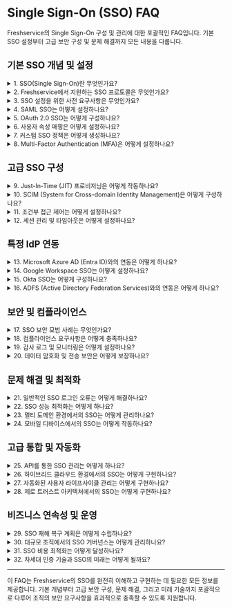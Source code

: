 # Single Sign-On (SSO) FAQ

Freshservice의 Single Sign-On 구성 및 관리에 대한 포괄적인 FAQ입니다. 기본 SSO 설정부터 고급 보안 구성 및 문제 해결까지 모든 내용을 다룹니다.

## 기본 SSO 개념 및 설정

<details>
<summary>1. SSO(Single Sign-On)란 무엇인가요?</summary>

Single Sign-On (SSO)은 사용자가 하나의 인증 시스템에 한 번 로그인하면 여러 클라우드 애플리케이션에 안전하게 접근할 수 있게 해주는 시스템입니다.

**주요 구성 요소:**
- **Identity Provider (IdP)**: 인증을 관리하는 시스템 (예: ADFS, OneLogin, Okta, Auth0, G-Suite)
- **Service Provider (SP)**: IdP의 데이터를 신뢰하는 클라우드 애플리케이션 (Freshservice)
- **SAML/OAuth**: 인증 정보를 안전하게 전달하는 프로토콜

SSO를 통해 보안성 향상, 사용자 편의성 증대, 관리 효율성을 얻을 수 있습니다.
</details>

<details>
<summary>2. Freshservice에서 지원하는 SSO 프로토콜은 무엇인가요?</summary>

Freshservice는 다음과 같은 SSO 프로토콜을 지원합니다:

**SAML 2.0**:
- 가장 널리 사용되는 표준 프로토콜
- XML 기반의 보안 어설션 교환
- 엔터프라이즈 환경에서 선호

**OAuth 2.0**:
- 현대적인 인증/인가 프레임워크
- JSON 기반의 토큰 교환
- API 접근 제어에 적합

**OpenID Connect**:
- OAuth 2.0 위에 구축된 ID 계층
- 사용자 정보 교환에 최적화

각 프로토콜은 서로 다른 장점과 사용 사례를 가지고 있습니다.
</details>

<details>
<summary>3. SSO 설정을 위한 사전 요구사항은 무엇인가요?</summary>

SSO 설정을 위해 다음과 같은 요구사항이 필요합니다:

**기술적 요구사항:**
- 활성화된 Identity Provider (IdP) 계정
- 관리자 권한을 가진 Freshservice 계정
- SSL 인증서가 설정된 도메인

**정보 수집:**
- IdP의 메타데이터 또는 설정 정보
- 사용자 속성 매핑 정의
- 인증서 파일 (필요시)

**조직적 요구사항:**
- IT 보안 정책 검토
- 사용자 교육 계획
- 백업 인증 방법 준비

사전 계획을 통해 원활한 SSO 도입이 가능합니다.
</details>

<details>
<summary>4. SAML SSO는 어떻게 설정하나요?</summary>

SAML SSO 설정은 다음 단계로 진행됩니다:

**1단계: Freshservice 설정**
- Admin > Security > SSO 메뉴 접근
- SAML 2.0 선택 및 기본 정보 입력
- Service Provider 메타데이터 다운로드

![SSO Settings Screen](https://s3.amazonaws.com/cdn.freshdesk.com/data/helpdesk/attachments/production/50000801700/original/v3EVn0FGLDKOIvDVP85y86CoVKCzhzzLOg.png)

*Admin Security Settings에서 SSO 구성 진행*

**2단계: IdP 설정**
- IdP에서 새 애플리케이션 추가
- Freshservice 메타데이터 업로드
- 사용자 속성 매핑 구성

![Admin Security Settings](https://s3.amazonaws.com/cdn.freshdesk.com/data/helpdesk/attachments/production/50007504089/original/xWuGQ2zcOimDLop_hgQ5KFNVqGUFwdtjvg.png?1675315951)

*Admin > Security Settings에서 보안 정책 및 인증 설정 관리*

**3단계: 연동 테스트**
- 테스트 사용자로 로그인 검증
- 속성 매핑 확인
- 오류 발생 시 로그 분석

**4단계: 프로덕션 배포**
- 모든 사용자에게 SSO 활성화
- 교육 및 지원 제공

체계적인 접근을 통해 안정적인 SSO 구현이 가능합니다.
</details>

<details>
<summary>5. OAuth 2.0 SSO는 어떻게 구성하나요?</summary>

OAuth 2.0 SSO 구성 절차:

**1단계: OAuth 애플리케이션 등록**
- IdP에서 OAuth 애플리케이션 생성
- 클라이언트 ID 및 시크릿 발급
- 리다이렉트 URI 설정

**2단계: Freshservice 연동**
- Admin > Security > SSO에서 OAuth 선택
- 클라이언트 정보 및 엔드포인트 설정
- 스코프 및 권한 구성

**3단계: 사용자 매핑**
- 사용자 정보 클레임 설정
- 그룹 매핑 구성 (필요시)
- 권한 레벨 정의

**4단계: 보안 강화**
- 토큰 만료 시간 설정
- 리프레시 토큰 정책 구성
- 로깅 및 모니터링 활성화

OAuth는 특히 API 기반 통합에서 강력한 보안을 제공합니다.
</details>

<details>
<summary>6. 사용자 속성 매핑은 어떻게 설정하나요?</summary>

사용자 속성 매핑 설정 방법:

**기본 속성:**
- Email (필수): emailaddress, email
- First Name: givenname, FirstName, username
- Last Name: surname, LastName
- Phone: phone
- Company: company, organization

**사용자 정의 속성:**
- Custom Field: custom_field_`<field_name>`
- 예시: Office Location → custom_field_office_location

**매핑 설정 단계:**
1. IdP에서 사용자 속성 정의
2. Freshservice에서 필드 매핑 구성
3. 테스트 사용자로 속성 전달 확인
4. 필요시 변환 규칙 적용

정확한 속성 매핑을 통해 사용자 정보의 자동 동기화가 가능합니다.
</details>

<details>
<summary>7. 커스텀 SSO 정책은 어떻게 생성하나요?</summary>

커스텀 SSO 정책 생성 절차:

**정책 유형:**
- 에이전트용 커스텀 정책 (계정당 1개)
- 고객용 커스텀 정책 (계정당 1개)
- 전체 조직당 최대 5개 정책

**설정 단계:**
1. Admin > Security > Custom Policies 메뉴 접근
2. 새 정책 생성 및 이름 지정
3. 인증 방법 선택 (SAML, OAuth 등)
4. 커스텀 로그인 URL 설정

**정책 적용:**
- 기본 정책과 별도로 운영
- 특정 사용자 그룹에만 적용 가능
- 로그인 페이지에서 정책 선택

커스텀 정책을 통해 다양한 인증 요구사항을 충족할 수 있습니다.
</details>

<details>
<summary>8. Multi-Factor Authentication (MFA)은 어떻게 설정하나요?</summary>

MFA 설정 및 관리:

**지원되는 MFA 방법:**
- SMS 기반 OTP
- 이메일 기반 OTP
- 앱 기반 TOTP (Google Authenticator, Authy)
- 하드웨어 토큰

**설정 절차:**
1. Admin > Security > Multi-Factor Authentication
2. MFA 정책 활성화
3. 허용할 인증 방법 선택
4. 사용자별 또는 그룹별 적용

![Neo Admin Center Dashboard](https://s3.amazonaws.com/cdn.freshdesk.com/data/helpdesk/attachments/production/50002090171/original/RMt5HlTd1B6AOXxxMLuwGBabpkBlOJ8wEg.png?1606215812)

*Neo Admin Center에서 패스워드 정책 및 보안 설정 관리*

**사용자 등록:**
- 초기 로그인 시 MFA 설정 안내
- 백업 코드 생성 및 안전 보관
- 분실 시 관리자 리셋 절차

MFA를 통해 계정 보안을 크게 향상시킬 수 있습니다.
</details>

## 고급 SSO 구성

<details>
<summary>9. Just-In-Time (JIT) 프로비저닝은 어떻게 작동하나요?</summary>

JIT 프로비저닝 동작 원리:

**자동 사용자 생성:**
- SSO 로그인 시 자동으로 사용자 계정 생성
- IdP에서 전달받은 속성 정보로 프로필 설정
- 사전 등록 없이도 즉시 서비스 이용 가능

**설정 방법:**
1. Admin > Security > SSO에서 JIT 활성화
2. 사용자 속성 매핑 구성
3. 기본 역할 및 권한 설정
4. 승인 프로세스 정의 (필요시)

**보안 고려사항:**
- 신뢰할 수 있는 IdP에서만 활성화
- 최소 권한 원칙 적용
- 정기적인 사용자 검토

JIT를 통해 사용자 관리 overhead를 크게 줄일 수 있습니다.
</details>

<details>
<summary>10. SCIM (System for Cross-domain Identity Management)은 어떻게 구성하나요?</summary>

SCIM 프로비저닝 구성:

**SCIM의 이점:**
- 실시간 사용자 프로비저닝/디프로비저닝
- 조직 변경사항 자동 반영
- 규모 있는 사용자 관리

**설정 단계:**
1. Admin > Security > User Provisioning에서 SCIM 활성화
2. SCIM 엔드포인트 URL 확인
3. Bearer 토큰 생성
4. IdP에서 SCIM 커넥터 구성

**지원되는 작업:**
- 사용자 생성 (CREATE)
- 사용자 정보 업데이트 (UPDATE)
- 사용자 비활성화 (DELETE)
- 그룹 멤버십 관리

SCIM을 통해 엔터프라이즈급 사용자 관리가 가능합니다.
</details>

<details>
<summary>11. 조건부 접근 제어는 어떻게 설정하나요?</summary>

조건부 접근 제어 구성:

**조건 유형:**
- 위치 기반 (IP 주소, 지역)
- 디바이스 기반 (관리되는 디바이스)
- 시간 기반 (업무 시간)
- 위험 기반 (비정상 로그인 패턴)

**설정 방법:**
1. IdP에서 조건부 접근 정책 생성
2. Freshservice 애플리케이션에 정책 적용
3. 조건 불충족 시 액션 정의
4. 예외 사용자/그룹 설정

**액션 옵션:**
- 접근 차단
- 추가 인증 요구
- 제한된 권한으로 접근 허용
- 관리자 알림

조건부 접근을 통해 세밀한 보안 제어가 가능합니다.
</details>

<details>
<summary>12. 세션 관리 및 타임아웃은 어떻게 설정하나요?</summary>

세션 관리 구성:

**세션 타임아웃 설정:**
- 유휴 타임아웃: 활동 없을 시 자동 로그아웃
- 절대 타임아웃: 최대 세션 지속 시간
- 개별 세션 vs 전역 세션 정책

**설정 위치:**
1. Admin > Security > Session Management
2. 타임아웃 값 설정 (분/시간 단위)
3. 사용자 그룹별 차등 적용
4. 경고 메시지 설정

**보안 강화 옵션:**
- 동시 세션 제한
- 디바이스별 세션 추적
- 의심스러운 활동 감지
- 강제 로그아웃 기능

적절한 세션 관리를 통해 보안과 사용성의 균형을 맞출 수 있습니다.
</details>

## 특정 IdP 연동

<details>
<summary>13. Microsoft Azure AD (Entra ID)와의 연동은 어떻게 하나요?</summary>

Azure AD 연동 설정:

**Azure AD 설정:**
1. Azure Portal에서 Enterprise Applications 메뉴 접근
2. 새 애플리케이션 추가 → 사용자 지정 애플리케이션
3. SAML 기반 Sign-on 구성
4. Freshservice 메타데이터 업로드

**사용자 및 그룹 할당:**
- Azure AD 그룹을 Freshservice 역할에 매핑
- 조건부 접근 정책 적용
- 자동 프로비저닝 구성

**고급 기능:**
- Seamless SSO 활성화
- Multi-tenant 지원
- B2B 게스트 사용자 관리
- PIM (Privileged Identity Management) 연동

Azure AD의 풍부한 기능을 활용하여 엔터프라이즈급 인증을 구현할 수 있습니다.
</details>

<details>
<summary>14. Google Workspace SSO는 어떻게 설정하나요?</summary>

Google Workspace 연동 절차:

**Google Admin Console 설정:**
1. Apps > Web and mobile apps 메뉴 접근
2. 새 커스텀 SAML 앱 추가
3. Freshservice 세부정보 입력
4. 속성 매핑 구성

**Freshservice 연동:**
- Google의 SSO URL 및 인증서 정보 입력
- 사용자 속성 매핑 검증
- 도메인 검증 완료

**Google 특화 기능:**
- Gmail 통합 인증
- Google Groups 동기화
- Mobile Device Management 연동
- Chrome 브라우저 정책 적용

Google Workspace의 통합 환경을 최대한 활용할 수 있습니다.
</details>

<details>
<summary>15. Okta SSO는 어떻게 구성하나요?</summary>

Okta 연동 구성:

**Okta 애플리케이션 설정:**
1. Okta Admin Console에서 Applications 메뉴
2. Browse App Catalog에서 Freshservice 검색
3. 애플리케이션 추가 및 기본 설정
4. Sign On 옵션에서 SAML 2.0 구성

**고급 설정:**
- Attribute Statements 설정
- Group Attribute Statements 구성
- Provisioning 활성화 (SCIM)
- Lifecycle Management 설정

**Okta 특화 기능:**
- Universal Directory 연동
- Adaptive Multi-Factor Authentication
- Behavior Detection
- API Access Management

Okta의 강력한 IAM 기능을 모두 활용할 수 있습니다.
</details>

<details>
<summary>16. ADFS (Active Directory Federation Services)와의 연동은 어떻게 하나요?</summary>

ADFS 연동 설정:

**ADFS 서버 구성:**
1. ADFS Management Console 접근
2. Relying Party Trust 추가
3. Freshservice 메타데이터 임포트
4. Claim Rules 구성

**Claim Rules 설정:**
- UPN → Email address 매핑
- SAM-Account-Name → Username 매핑
- Group SID → Role 매핑
- 커스텀 속성 추가

**보안 강화:**
- 인증서 기반 인증
- Multi-Factor Authentication
- Extranet Lockout Protection
- Device Registration Service

온프레미스 Active Directory와의 완벽한 연동이 가능합니다.
</details>

## 보안 및 컴플라이언스

<details>
<summary>17. SSO 보안 모범 사례는 무엇인가요?</summary>

SSO 보안 모범 사례:

**인증서 관리:**
- 정기적인 인증서 갱신
- 강력한 암호화 알고리즘 사용
- 인증서 체인 검증
- 백업 인증서 준비

**보안 설정:**
- 강력한 암호화 수준 (SHA-256, RSA-2048)
- 짧은 어설션 유효 기간
- 안전한 바인딩 방법
- 로그아웃 URL 설정

**모니터링:**
- 인증 이벤트 로깅
- 실패한 로그인 추적
- 비정상적인 패턴 감지
- 정기적인 보안 검토

**백업 계획:**
- 대체 인증 방법 준비
- 응급 접근 절차 수립
- 복구 계정 관리
- 재해 복구 테스트

체계적인 보안 관리를 통해 안전한 SSO 환경을 유지할 수 있습니다.
</details>

<details>
<summary>18. 컴플라이언스 요구사항은 어떻게 충족하나요?</summary>

컴플라이언스 준수 방안:

**GDPR 준수:**
- 사용자 동의 관리
- 데이터 처리 목적 명시
- 개인정보 삭제 권리 보장
- 데이터 이동성 지원

**SOX 준수:**
- 접근 제어 문서화
- 정기적인 접근 권한 검토
- 감사 로그 보관
- 직무 분리 원칙 적용

**HIPAA 준수:**
- PHI 접근 제어
- 암호화된 데이터 전송
- 최소 권한 원칙
- 사용자 활동 추적

**ISO 27001 준수:**
- 정보보안 정책 수립
- 위험 평가 및 관리
- 인시던트 대응 절차
- 지속적인 개선

각 규정에 맞는 설정과 절차를 통해 컴플라이언스를 달성할 수 있습니다.
</details>

<details>
<summary>19. 감사 로그 및 모니터링은 어떻게 설정하나요?</summary>

감사 로그 및 모니터링 구성:

**로그 수집 범위:**
- 로그인/로그아웃 이벤트
- 인증 실패 및 성공
- 권한 변경 사항
- 세션 생성/종료

**로그 분석:**
1. Admin > Reports > Security Logs 접근
2. 필터 조건 설정 (시간, 사용자, 이벤트 유형)
3. 이상 패턴 식별
4. 정기적인 리포트 생성

**실시간 모니터링:**
- 실패한 로그인 시도 알림
- 비정상적인 접근 패턴 감지
- 권한 에스컬레이션 탐지
- 지역별 접근 이상 감지

**SIEM 연동:**
- Splunk, ELK Stack 등과 연동
- API를 통한 로그 스트리밍
- 자동화된 위협 탐지
- 사고 대응 워크플로우

체계적인 모니터링을 통해 보안 위협을 사전에 감지할 수 있습니다.
</details>

<details>
<summary>20. 데이터 암호화 및 전송 보안은 어떻게 보장하나요?</summary>

데이터 보안 보장 방법:

**전송 중 암호화:**
- TLS 1.2 이상 사용 강제
- HTTPS 리다이렉션 설정
- HSTS (HTTP Strict Transport Security) 적용
- 인증서 핀닝 구현

**저장 중 암호화:**
- AES-256 암호화
- 키 관리 시스템 (KMS) 연동
- 정기적인 키 로테이션
- 백업 데이터 암호화

**SAML 암호화:**
- 어설션 암호화
- 서명 검증
- 암호화 키 교환
- 메시지 무결성 보장

**API 보안:**
- OAuth 2.0 토큰
- API 키 관리
- Rate Limiting
- IP 화이트리스팅

다중 계층 보안을 통해 데이터를 완벽하게 보호할 수 있습니다.
</details>

## 문제 해결 및 최적화

<details>
<summary>21. 일반적인 SSO 로그인 오류는 어떻게 해결하나요?</summary>

일반적인 SSO 오류 해결:

**"SAML Response not found" 오류:**
- IdP 설정에서 POST 바인딩 확인
- 어설션 소비자 URL 검증
- 네트워크 방화벽 설정 점검

**"Invalid SAML Response" 오류:**
- 인증서 만료일 확인
- 시간 동기화 검증 (NTP)
- 어설션 유효 기간 설정 확인

**사용자 속성 매핑 오류:**
- IdP에서 전송되는 속성 확인
- Freshservice 필드 매핑 검증
- 대소문자 구분 확인

**권한 부족 오류:**
- 사용자 그룹 매핑 확인
- 기본 역할 설정 검토
- JIT 프로비저닝 설정 점검

체계적인 진단을 통해 대부분의 오류를 신속하게 해결할 수 있습니다.
</details>

<details>
<summary>22. SSO 성능 최적화는 어떻게 하나요?</summary>

SSO 성능 최적화 방법:

**어설션 캐싱:**
- IdP에서 어설션 캐시 시간 조정
- Freshservice 세션 타임아웃 최적화
- 중복 인증 요청 방지

**네트워크 최적화:**
- CDN을 통한 메타데이터 배포
- 지역별 IdP 엔드포인트 설정
- 압축 및 최적화된 프로토콜 사용

**데이터베이스 최적화:**
- 사용자 조회 쿼리 최적화
- 인덱스 최적화
- 커넥션 풀 설정

**모니터링 지표:**
- 평균 로그인 시간
- 인증 성공률
- 네트워크 지연 시간
- 서버 응답 시간

지속적인 모니터링과 튜닝을 통해 최적의 성능을 유지할 수 있습니다.
</details>

<details>
<summary>23. 멀티 도메인 환경에서의 SSO는 어떻게 관리하나요?</summary>

멀티 도메인 SSO 관리:

**도메인 설정:**
- 각 도메인별 SAML 엔드포인트 구성
- 도메인별 인증서 관리
- 서브도메인 정책 설정

**사용자 라우팅:**
- 이메일 도메인 기반 자동 라우팅
- 사용자 선택 기반 IdP 선택
- 기본 IdP 설정

**통합 관리:**
- 중앙집중식 정책 관리
- 도메인 간 사용자 이동
- 통합 감사 로그

**보안 고려사항:**
- 도메인별 보안 정책
- 크로스 도메인 세션 관리
- 도메인 격리 정책

복잡한 조직 구조에서도 효율적인 SSO 관리가 가능합니다.
</details>

<details>
<summary>24. 모바일 디바이스에서의 SSO는 어떻게 작동하나요?</summary>

모바일 SSO 구현:

**앱 기반 SSO:**
- 네이티브 앱에서 웹뷰를 통한 SSO
- Deep Link를 통한 자동 리다이렉션
- 생체 인증 연동 (지문, Face ID)

**브라우저 기반 SSO:**
- 모바일 브라우저에서 일반 SSO 플로우
- 쿠키 공유를 통한 자동 로그인
- Progressive Web App (PWA) 지원

**디바이스 관리:**
- MDM (Mobile Device Management) 연동
- 디바이스 인증서 기반 인증
- 앱 보호 정책 적용

**보안 강화:**
- 디바이스 등록 요구
- 위치 기반 접근 제어
- 원격 데이터 삭제 기능

모바일 환경에서도 안전하고 편리한 SSO 경험을 제공할 수 있습니다.
</details>

## 고급 통합 및 자동화

<details>
<summary>25. API를 통한 SSO 관리는 어떻게 하나요?</summary>

API 기반 SSO 관리:

**사용자 관리 API:**
- 프로그래매틱 사용자 생성/수정/삭제
- 대량 사용자 가져오기/내보내기
- 사용자 속성 동기화
- 그룹 멤버십 관리

**설정 관리 API:**
- SSO 구성 자동화
- 인증서 갱신 자동화
- 정책 템플릿 배포
- 백업 및 복원

**모니터링 API:**
- 실시간 인증 상태 확인
- 로그 데이터 스트리밍
- 메트릭 수집 및 분석
- 알림 및 경고 관리

**보안 고려사항:**
- API 키 관리 및 로테이션
- Rate Limiting 설정
- IP 제한 및 액세스 제어
- 감사 로그 관리

API를 통해 대규모 환경에서의 효율적인 SSO 관리가 가능합니다.
</details>

<details>
<summary>26. 하이브리드 클라우드 환경에서의 SSO는 어떻게 구현하나요?</summary>

하이브리드 클라우드 SSO 구현:

**아키텍처 설계:**
- 온프레미스 IdP와 클라우드 서비스 연동
- 네트워크 연결성 보장 (VPN, ExpressRoute)
- 페더레이션 신뢰 관계 설정

**ID 브릿지 구성:**
- Azure AD Connect 또는 유사 도구 사용
- 디렉토리 동기화 설정
- 패스워드 해시 동기화

**보안 경계 관리:**
- 클라우드와 온프레미스 간 보안 정책 일관성
- 네트워크 세그멘테이션
- 데이터 분류 및 보호

**재해 복구:**
- 다중 IdP 페일오버
- 백업 인증 경로
- 연결 중단 시 대응 절차

하이브리드 환경에서도 완벽한 SSO 통합이 가능합니다.
</details>

<details>
<summary>27. 자동화된 사용자 라이프사이클 관리는 어떻게 구현하나요?</summary>

자동화된 라이프사이클 관리:

**온보딩 자동화:**
- HR 시스템과 연동한 자동 계정 생성
- 역할 기반 자동 권한 할당
- 환영 이메일 및 교육 자료 자동 발송

**권한 관리:**
- 조직 변경 시 자동 권한 업데이트
- 정기적인 접근 권한 검토 자동화
- 임시 권한의 자동 만료

**오프보딩 자동화:**
- 퇴사자 계정 자동 비활성화
- 모든 세션 강제 종료
- 데이터 보관 정책 자동 적용

**컴플라이언스:**
- SOD (Segregation of Duties) 자동 검증
- 감사 보고서 자동 생성
- 규정 위반 자동 탐지

완전한 자동화를 통해 인적 오류를 최소화하고 효율성을 극대화할 수 있습니다.
</details>

<details>
<summary>28. 제로 트러스트 아키텍처에서의 SSO는 어떻게 구현하나요?</summary>

제로 트러스트 SSO 구현:

**핵심 원칙:**
- "신뢰하지 말고 검증하라"
- 모든 요청에 대한 지속적인 검증
- 최소 권한 원칙 적용
- 마이크로 세그멘테이션

**동적 인증:**
- 컨텍스트 기반 인증 결정
- 실시간 위험 평가
- 적응형 인증 요구
- 지속적인 세션 검증

**ID 확인:**
- 디바이스 신뢰도 검증
- 사용자 행동 분석
- 지리적 위치 검증
- 시간 기반 접근 제어

**통합 모니터링:**
- 모든 접근 시도 로깅
- 실시간 위협 탐지
- 자동화된 대응 조치
- 포렌식 분석 지원

제로 트러스트를 통해 최고 수준의 보안을 달성할 수 있습니다.
</details>

## 비즈니스 연속성 및 운영

<details>
<summary>29. SSO 재해 복구 계획은 어떻게 수립하나요?</summary>

SSO 재해 복구 계획:

**복구 시나리오:**
- 주 IdP 서비스 중단
- 네트워크 연결 장애
- 인증서 만료 또는 손상
- 대규모 보안 침해

**백업 인증 방법:**
- 로컬 관리자 계정 유지
- 백업 IdP 설정
- 임시 패스워드 시스템
- 오프라인 인증 방법

**복구 절차:**
1. 사고 감지 및 평가
2. 백업 시스템 활성화
3. 사용자 커뮤니케이션
4. 서비스 복원 및 검증
5. 사후 분석 및 개선

**테스트 및 훈련:**
- 정기적인 재해 복구 훈련
- 복구 시간 목표 (RTO) 설정
- 복구 지점 목표 (RPO) 정의
- 문서화 및 업데이트

완벽한 재해 복구 계획을 통해 비즈니스 연속성을 보장할 수 있습니다.
</details>

<details>
<summary>30. 대규모 조직에서의 SSO 거버넌스는 어떻게 관리하나요?</summary>

대규모 SSO 거버넌스:

**거버넌스 구조:**
- 중앙 ID 관리 팀
- 부서별 ID 관리자
- 보안 정책 위원회
- 감사 및 컴플라이언스 팀

![Organization Management](https://s3.amazonaws.com/cdn.freshdesk.com/data/helpdesk/attachments/production/50002090235/original/5sYD1HlhVY3pUmJ794nqXE8LsirD5FW0YA.png?1606216437)

*Neo Admin Center를 통한 조직 전체 사용자 및 계정 관리*

**정책 관리:**
- 표준화된 ID 정책
- 역할 기반 접근 제어 매트릭스
- 권한 승인 워크플로우
- 정기적인 정책 검토

**위험 관리:**
- ID 관련 위험 평가
- 비즈니스 영향 분석
- 위험 완화 전략
- 인시던트 대응 계획

**성과 측정:**
- SSO 채택률 추적
- 보안 인시던트 분석
- 사용자 만족도 조사
- 비용 효익 분석

체계적인 거버넌스를 통해 대규모 조직에서도 효과적인 SSO 관리가 가능합니다.
</details>

<details>
<summary>31. SSO 비용 최적화는 어떻게 달성하나요?</summary>

SSO 비용 최적화 전략:

**라이선스 최적화:**
- 사용자 수 기반 라이선스 모델 선택
- 비활성 사용자 정기적 정리
- 기능별 라이선스 계층 선택
- 장기 계약 할인 활용

**인프라 효율화:**
- 클라우드 기반 IdP 활용
- 자동 확장 설정
- 리소스 사용량 모니터링
- 불필요한 서비스 제거

**운영 효율화:**
- 자동화를 통한 관리 비용 절감
- 셀프서비스 기능 활용
- 헬프데스크 티켓 감소
- 교육 비용 최적화

**ROI 측정:**
- 패스워드 리셋 비용 절감
- 보안 인시던트 감소 효과
- 생산성 향상 측정
- 컴플라이언스 비용 절감

전략적 접근을 통해 SSO 투자의 가치를 극대화할 수 있습니다.
</details>

<details>
<summary>32. 차세대 인증 기술과 SSO의 미래는 어떻게 될까요?</summary>

차세대 인증 기술과 SSO의 미래:

**생체 인증 통합:**
- 지문, 얼굴, 홍채 인식
- 행동 생체 인식 (타이핑 패턴, 마우스 움직임)
- 음성 인식 및 화자 검증
- 다중 생체 인식 융합

**블록체인 기반 ID:**
- 자기 주권 신원 (Self-Sovereign Identity)
- 분산 ID 관리
- 검증 가능한 자격 증명
- 개인정보 보호 강화

**AI/ML 기반 보안:**
- 행동 패턴 분석
- 이상 탐지 및 예측
- 적응형 인증 결정
- 자동화된 위협 대응

**양자 컴퓨팅 대응:**
- 양자 저항 암호화
- 포스트 양자 암호학
- 새로운 보안 프로토콜
- 하이브리드 보안 모델

**사용자 경험 혁신:**
- 완전한 패스워드리스 인증
- 컨텍스트 인식 인증
- 투명한 보안 (Invisible Security)
- 크로스 플랫폼 통합

미래의 인증 기술은 더욱 안전하고 편리하며 지능적인 방향으로 발전할 것입니다.
</details>

---

이 FAQ는 Freshservice의 SSO를 완전히 이해하고 구현하는 데 필요한 모든 정보를 제공합니다. 기본 개념부터 고급 보안 구성, 문제 해결, 그리고 미래 기술까지 포괄적으로 다루어 조직의 보안 요구사항을 효과적으로 충족할 수 있도록 지원합니다.

